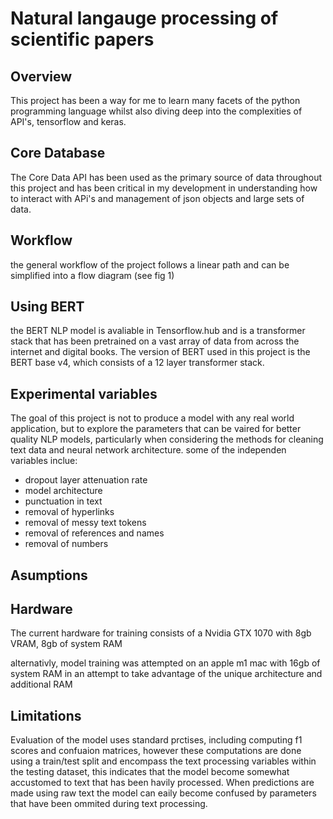 # Natural langauge processing of scientific papers
## Overview
This project has been a way for me to learn many facets of the python programming language whilst also diving deep into the complexities of API's, tensorflow and keras. 

## Core Database
The Core Data API has been used as the primary source of data throughout this project and has been critical in my development in understanding how to interact with APi's and management of json objects and large sets of data. 

## Workflow
the general workflow of the project follows a linear path and can be simplified into a flow diagram (see fig 1)

## Using BERT
the BERT NLP model is avaliable in Tensorflow.hub and is a transformer stack that has been pretrained on a vast array of data from across the internet and digital books. The version of BERT used in this project is the BERT base v4, which consists of a 12 layer transformer stack.

## Experimental variables
The goal of this project is not to produce a model with any real world application, but to explore the parameters that can be vaired for better quality NLP models, particularly when considering the methods for cleaning text data and neural network architecture.
some of the independen variables inclue:

- dropout layer attenuation rate
- model architecture
- punctuation in text
- removal of hyperlinks
- removal of messy text tokens
- removal of references and names
- removal of numbers

## Asumptions

## Hardware
The current hardware for training consists of a 
Nvidia GTX 1070 with 8gb VRAM, 8gb of system RAM

alternativly, model training was attempted on an apple m1 mac with 16gb of system RAM in an attempt to take advantage of the unique architecture and additional RAM

## Limitations
Evaluation of the model uses standard prctises, including computing f1 scores and confuaion matrices, however these computations are done using a train/test split and encompass the text processing variables within the testing dataset, this indicates that the model become somewhat accustomed to text that has been havily processed. When predictions are made using raw text the model can eaily become confused by parameters that have been ommited during text processing.


